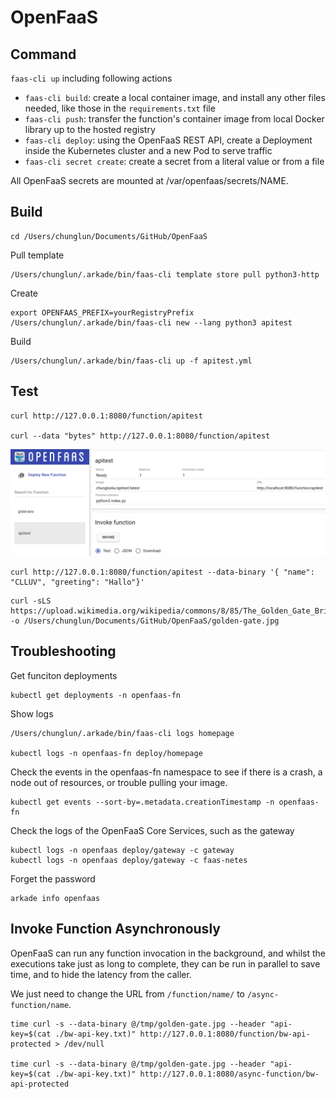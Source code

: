 # OpenFaaS

## Command
`faas-cli up` including following actions
* `faas-cli build`: create a local container image, and install any other files needed, like those in the `requirements.txt` file
* `faas-cli push`: transfer the function's container image from local Docker library up to the hosted registry
* `faas-cli deploy`: using the OpenFaaS REST API, create a Deployment inside the Kubernetes cluster and a new Pod to serve traffic
* `faas-cli secret create`: create a secret from a literal value or from a file

All OpenFaaS secrets are mounted at /var/openfaas/secrets/NAME.

## Build
```
cd /Users/chunglun/Documents/GitHub/OpenFaaS
```

Pull template
```
/Users/chunglun/.arkade/bin/faas-cli template store pull python3-http
```

Create
```
export OPENFAAS_PREFIX=yourRegistryPrefix 
/Users/chunglun/.arkade/bin/faas-cli new --lang python3 apitest
```

Build
```
/Users/chunglun/.arkade/bin/faas-cli up -f apitest.yml
```

## Test
```
curl http://127.0.0.1:8080/function/apitest

curl --data "bytes" http://127.0.0.1:8080/function/apitest
```
![Alt text](image.png)

```
curl http://127.0.0.1:8080/function/apitest --data-binary '{ "name": "CLLUV", "greeting": "Hallo"}'
```

```
curl -sLS https://upload.wikimedia.org/wikipedia/commons/8/85/The_Golden_Gate_Bridge_and_Comet_C2020_F3_NEOWISE_and.jpg -o /Users/chunglun/Documents/GitHub/OpenFaaS/golden-gate.jpg
```

## Troubleshooting
Get funciton deployments
```
kubectl get deployments -n openfaas-fn
```

Show logs
```
/Users/chunglun/.arkade/bin/faas-cli logs homepage

kubectl logs -n openfaas-fn deploy/homepage
```

Check the events in the openfaas-fn namespace to see if there is a crash, a node out of resources, or trouble pulling your image.
```
kubectl get events --sort-by=.metadata.creationTimestamp -n openfaas-fn
```

Check the logs of the OpenFaaS Core Services, such as the gateway
```
kubectl logs -n openfaas deploy/gateway -c gateway
kubectl logs -n openfaas deploy/gateway -c faas-netes
```

Forget the password
```
arkade info openfaas
```

## Invoke Function Asynchronously
OpenFaaS can run any function invocation in the background, and whilst the executions take just as long to complete, they can be run in parallel to save time, and to hide the latency from the caller.

We just need to change the URL from `/function/name/` to `/async-function/name`.

```
time curl -s --data-binary @/tmp/golden-gate.jpg --header "api-key=$(cat ./bw-api-key.txt)" http://127.0.0.1:8080/function/bw-api-protected > /dev/null

time curl -s --data-binary @/tmp/golden-gate.jpg --header "api-key=$(cat ./bw-api-key.txt)" http://127.0.0.1:8080/async-function/bw-api-protected
``````



